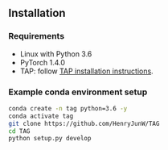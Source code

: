 ## Installation

### Requirements
- Linux with Python 3.6
- PyTorch 1.4.0
- TAP: follow [TAP installation instructions](https://github.com/microsoft/TAP).



### Example conda environment setup
```bash
conda create -n tag python=3.6 -y
conda activate tag
git clone https://github.com/HenryJunW/TAG
cd TAG
python setup.py develop
```